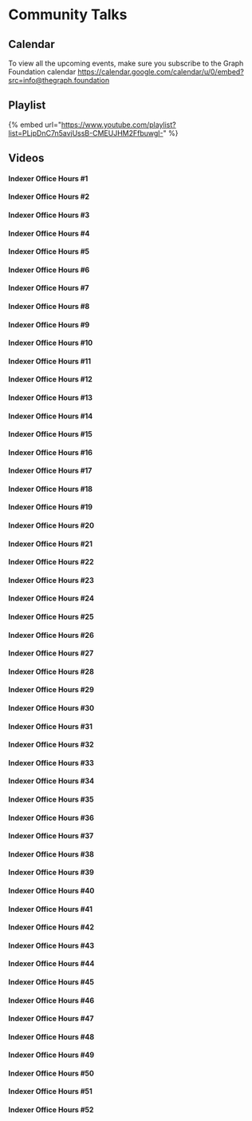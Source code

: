 # Community Talks

## Calendar

To view all the upcoming events, make sure you subscribe to the Graph Foundation calendar
https://calendar.google.com/calendar/u/0/embed?src=info@thegraph.foundation

## Playlist

{% embed url="https://www.youtube.com/playlist?list=PLjpDnC7n5avjUssB-CMEUJHM2FfbuwgI-" %}



## Videos

#### Indexer Office Hours #1

#### Indexer Office Hours #2

#### Indexer Office Hours #3

#### Indexer Office Hours #4

#### Indexer Office Hours #5

#### Indexer Office Hours #6

#### Indexer Office Hours #7

#### Indexer Office Hours #8

#### Indexer Office Hours #9

#### Indexer Office Hours #10

#### Indexer Office Hours #11

#### Indexer Office Hours #12

#### Indexer Office Hours #13

#### Indexer Office Hours #14

#### Indexer Office Hours #15

#### Indexer Office Hours #16

#### Indexer Office Hours #17

#### Indexer Office Hours #18

#### Indexer Office Hours #19

#### Indexer Office Hours #20

#### Indexer Office Hours #21

#### Indexer Office Hours #22

#### Indexer Office Hours #23

#### Indexer Office Hours #24

#### Indexer Office Hours #25

#### Indexer Office Hours #26

#### Indexer Office Hours #27

#### Indexer Office Hours #28

#### Indexer Office Hours #29

#### Indexer Office Hours #30

#### Indexer Office Hours #31

#### Indexer Office Hours #32

#### Indexer Office Hours #33

#### Indexer Office Hours #34

#### Indexer Office Hours #35

#### Indexer Office Hours #36

#### Indexer Office Hours #37

#### Indexer Office Hours #38

#### Indexer Office Hours #39

#### Indexer Office Hours #40

#### Indexer Office Hours #41

#### Indexer Office Hours #42

#### Indexer Office Hours #43

#### Indexer Office Hours #44

#### Indexer Office Hours #45

#### Indexer Office Hours #46

#### Indexer Office Hours #47

#### Indexer Office Hours #48

#### Indexer Office Hours #49

#### Indexer Office Hours #50

#### Indexer Office Hours #51

#### Indexer Office Hours #52

